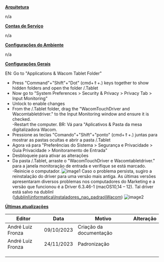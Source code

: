 **<u>Arquitetura</u>**

n/a

**<u>Contas de Serviço</u>**

n/a

**<u>Configurações do Ambiente</u>**

n/a

**<u>Configurações Gerais</u>**

EN:
Go to "Applications & Wacom Tablet Folder"
- Press "Command"+"Shift"+"Dot" (cmd+⇑+.) keys together to show hidden folders and open the folder /.Tablet
- Now go to "System Preferences \> Security & Privacy \> Privacy Tab \> Input Monitoring"
- Unlock to enable changes
- From the /.Tablet folder, drag the "WacomTouchDriver and Wacomtabletdriver." to the Input Monitoring window and ensure it is checked.  
  -Restart the computer.
BR:
Vá para "Aplicativos & Pasta da mesa digitalizadora Wacom.
- Pressione as teclas "Comando"+"Shift"+"ponto" (cmd+⇑+.) juntas para mostrar as pastas ocultas e abrir a pasta /.Tablet
- Agora vá para "Preferências do Sistema \> Segurança e Privacidade \> Guia Privacidade \> Monitoramento de Entrada"
- Desbloqueie para ativar as alterações
- Da pasta /.Tablet, arraste o "WacomTouchDriver e Wacomtabletdriver." para a janela monitoração de entrada e verifique se está marcado.  
  -Reinicie o computador.
![image1](../../../_resources/image1-17.png)
Caso o problema persista, sugiro a reinstalação do driver para uma versão mais antiga. As últimas versões apresentaram diversos problemas nos computadores do Marketing e a versão que funcionou é a Driver 6.3.46-1 (macOS10,14 – 12). Tal driver está salvo na dublinl ([\\dublinl\informatica\Instaladores_nao_padrao\Wacom](file://dublinl/informatica/Instaladores_nao_padrao/Wacom))
![image2](../../../_resources/image2-9.png)

**<u>Últimas atualizações</u>**  

| Editor            | Data       | Motivo                  | Alteração |
|-------------------|------------|-------------------------|-----------|
| André Luiz Fronza | 09/10/2023 | Criação da documentação |          |
| André Luiz Fronza | 24/11/2023 | Padronização            |           |
|                   |            |                         |           |
|                   |            |                         |           |
|                   |            |                         |           |

